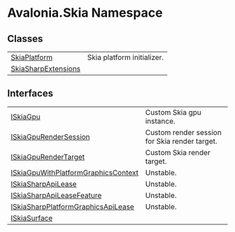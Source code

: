 # Avalonia.Skia Namespace






## Classes
<table>
<tr>
<td><a href="T_Avalonia_Skia_SkiaPlatform">SkiaPlatform</a></td>
<td>Skia platform initializer.</td>
</tr>
<tr>
<td><a href="T_Avalonia_Skia_SkiaSharpExtensions">SkiaSharpExtensions</a></td>
<td> </td>
</tr>
</table>

## Interfaces
<table>
<tr>
<td><a href="T_Avalonia_Skia_ISkiaGpu">ISkiaGpu</a></td>
<td>Custom Skia gpu instance.</td>
</tr>
<tr>
<td><a href="T_Avalonia_Skia_ISkiaGpuRenderSession">ISkiaGpuRenderSession</a></td>
<td>Custom render session for Skia render target.</td>
</tr>
<tr>
<td><a href="T_Avalonia_Skia_ISkiaGpuRenderTarget">ISkiaGpuRenderTarget</a></td>
<td>Custom Skia render target.</td>
</tr>
<tr>
<td><a href="T_Avalonia_Skia_ISkiaGpuWithPlatformGraphicsContext">ISkiaGpuWithPlatformGraphicsContext</a></td>
<td><Tag type="is-info">Unstable.</Tag></td>
</tr>
<tr>
<td><a href="T_Avalonia_Skia_ISkiaSharpApiLease">ISkiaSharpApiLease</a></td>
<td><Tag type="is-info">Unstable.</Tag></td>
</tr>
<tr>
<td><a href="T_Avalonia_Skia_ISkiaSharpApiLeaseFeature">ISkiaSharpApiLeaseFeature</a></td>
<td><Tag type="is-info">Unstable.</Tag></td>
</tr>
<tr>
<td><a href="T_Avalonia_Skia_ISkiaSharpPlatformGraphicsApiLease">ISkiaSharpPlatformGraphicsApiLease</a></td>
<td><Tag type="is-info">Unstable.</Tag></td>
</tr>
<tr>
<td><a href="T_Avalonia_Skia_ISkiaSurface">ISkiaSurface</a></td>
<td> </td>
</tr>
</table>
